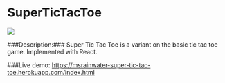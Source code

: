 # SuperTicTacToe

![](https://github.com/PaulineOC/SuperTicTacToe/SuperTicTacToe.gif)

###Description:###
Super Tic Tac Toe is a variant on the basic tic tac toe game. Implemented with React. 

###Live demo: 
https://msrainwater-super-tic-tac-toe.herokuapp.com/index.html
